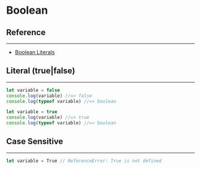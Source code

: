 # Boolean

## Reference
---

* [Boolean Literals](https://developer.mozilla.org/en-US/docs/Web/JavaScript/Guide/Grammar_and_types#Boolean_literals)

## Literal (true|false)
---

```js
let variable = false
console.log(variable) //=> false
console.log(typeof variable) //=> boolean
```

```js
let variable = true
console.log(variable) //=> true
console.log(typeof variable) //=> boolean
```

## Case Sensitive
---

```js
let variable = True // ReferenceError: True is not defined
```
